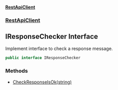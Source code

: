 #### [RestApiClient](./index.md 'index')
### [RestApiClient](./RestApiClient.md 'RestApiClient')
## IResponseChecker Interface
Implement interface to check a response message.  
```csharp
public interface IResponseChecker
```
### Methods
- [CheckResponseIsOk(string)](./RestApiClient-IResponseChecker-CheckResponseIsOk(string).md 'RestApiClient.IResponseChecker.CheckResponseIsOk(string)')
